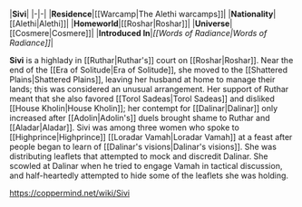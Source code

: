 |**Sivi**|
|-|-|
|**Residence**|[[Warcamp\|The Alethi warcamps]]|
|**Nationality**|[[Alethi\|Alethi]]|
|**Homeworld**|[[Roshar\|Roshar]]|
|**Universe**|[[Cosmere\|Cosmere]]|
|**Introduced In**|*[[Words of Radiance\|Words of Radiance]]*|

**Sivi** is a highlady in [[Ruthar\|Ruthar's]] court on [[Roshar\|Roshar]]. Near the end of the [[Era of Solitude\|Era of Solitude]], she moved to the [[Shattered Plains\|Shattered Plains]], leaving her husband at home to manage their lands; this was considered an unusual arrangement.
Her support of Ruthar meant that she also favored [[Torol Sadeas\|Torol Sadeas]] and disliked [[House Kholin\|House Kholin]]; her contempt for [[Dalinar\|Dalinar]] only increased after [[Adolin\|Adolin's]] duels brought shame to Ruthar and [[Aladar\|Aladar]]. Sivi was among three women who spoke to [[Highprince\|Highprince]] [[Loradar Vamah\|Loradar Vamah]] at a feast after people began to learn of [[Dalinar's visions\|Dalinar's visions]]. She was distributing leaflets that attempted to mock and discredit Dalinar. She scowled at Dalinar when he tried to engage Vamah in tactical discussion, and half-heartedly attempted to hide some of the leaflets she was holding.



https://coppermind.net/wiki/Sivi